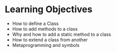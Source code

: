 # Learning Objectives

* How to define a Class
* How to add methods to a class
* Why and how to add a static method to a class
* How to extend a class from another
* Metaprogramming and symbols